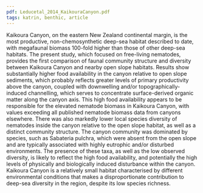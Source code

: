 ```yaml
---
pdf: Leducetal_2014_KaikouraCanyon.pdf
tags: katrin, benthic, article
---
```

Kaikoura Canyon, on the eastern New Zealand continental margin, is the most productive, non-chemosynthetic deep-sea habitat described to date, with megafaunal biomass 100-fold higher than those of other deep-sea habitats. The present study, which focused on free-living nematodes, provides the first comparison of faunal community structure and diversity between Kaikoura Canyon and nearby open slope habitats. Results show substantially higher food availability in the canyon relative to open slope sediments, which probably reflects greater levels of primary productivity above the canyon, coupled with downwelling and/or topographically-induced channelling, which serves to concentrate surface-derived organic matter along the canyon axis. This high food availability appears to be responsible for the elevated nematode biomass in Kaikoura Canyon, with values exceeding all published nematode biomass data from canyons elsewhere. There was also markedly lower local species diversity of nematodes inside the canyon relative to the open slope habitat, as well as a distinct community structure. The canyon community was dominated by species, such as Sabateria pulchra, which were absent from the open slope and are typically associated with highly eutrophic and/or disturbed environments. The presence of these taxa, as well as the low observed diversity, is likely to reflect the high food availability, and potentially the high levels of physically and biologically induced disturbance within the canyon. Kaikoura Canyon is a relatively small habitat characterised by different environmental conditions that makes a disproportionate contribution to deep-sea diversity in the region, despite its low species richness.
